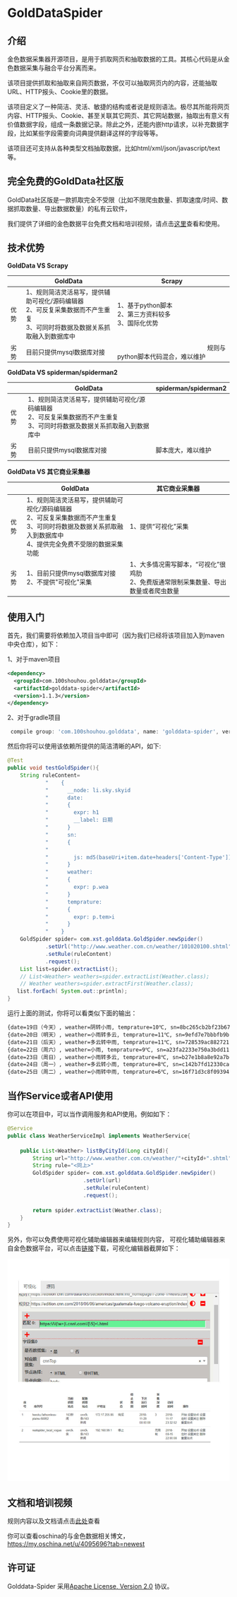 GoldDataSpider
===============
介绍
------

金色数据采集器开源项目，是用于抓取网页和抽取数据的工具。其核心代码是从金色数据采集与融合平台分离而来。


该项目提供抓取和抽取来自网页数据，不仅可以抽取网页内的内容，还能抽取URL、HTTP报头、Cookie里的数据。

该项目定义了一种简洁、灵活、敏捷的结构或者说是规则语法。极尽其所能将网页内容、HTTP报头、Cookie、甚至关联其它网页、其它网站数据，抽取出有意义有价值数据字段，组成一条数据记录。除此之外，还能内嵌http请求，以补充数据字段，比如某些字段需要向词典提供翻译这样的字段等等。

该项目还可支持从各种类型文档抽取数据，比如html/xml/json/javascript/text等。

完全免费的GoldData社区版
-----
GoldData社区版是一款抓取完全不受限（比如不限爬虫数量、抓取速度/时间、数据抓取数量、导出数据数量）的私有云软件，

我们提供了详细的金色数据平台免费文档和培训视频，请点击<a href="https://golddata.100shouhou.com/front/docs" target="_blank">这里</a>查看和使用。

技术优势
----

**GoldData VS Scrapy**

| |GoldData|Scrapy| 
|---|----|---|
|优势 |1、规则简洁灵活易写，提供辅助可视化/源码编辑器<br> 2、可反复采集数据而不产生重复 <br>  3、可同时将数据及数据关系抓取融入到数据库中|1、基于python脚本 <br> 2、第三方资料较多<br>    3、国际化优势
|劣势| 目前只提供mysql数据库对接|<img width=200/> 规则与python脚本代码混合，难以维护


**GoldData  VS spiderman/spiderman2**

| |GoldData| spiderman/spiderman2|
|---|----|---|
|优势 |1、规则简洁灵活易写，提供辅助可视化/源码编辑器 <br>  2、可反复采集数据而不产生重复 <br>  3、可同时将数据及数据关系抓取融入到数据库中| 
|劣势| 目前只提供mysql数据库对接| 脚本庞大，难以维护

**GoldData VS 其它商业采集器**

| |GoldData|  其它商业采集器|
|---|----|---|
|优势 |1、规则简洁灵活易写，提供辅助可视化/源码编辑器<br>  2、可反复采集数据而不产生重复  <br> 3、可同时将数据及数据关系抓取融入到数据库中<br>  4、提供完全免费不受限的数据采集功能| 1、提供“可视化”采集 |
|劣势| 1、目前只提供mysql数据库对接<br>  2、不提供"可视化"采集| 1、大多情况需写脚本，“可视化”很鸡肋<br>  2、免费版通常限制采集数量、导出数量或者爬虫数量|


使用入门
---------------
首先，我们需要将依赖加入项目当中即可（因为我们已经将该项目加入到maven中央仓库），如下：

1、对于maven项目
```xml
<dependency>
  <groupId>com.100shouhou.golddata</groupId>
  <artifactId>golddata-spider</artifactId>
  <version>1.1.3</version>
</dependency>
```
2、对于gradle项目
```groovy
 compile group: 'com.100shouhou.golddata', name: 'golddata-spider', version: '1.1.3'
```
 
然后你将可以使用该依赖所提供的简洁清晰的API，如下:
```java
@Test
public void testGoldSpider(){
    String ruleContent=
            "    {                                                      \n"+
            "      __node: li.sky.skyid                                 \n"+
            "      date:                                                \n"+
            "      {                                                    \n"+
            "        expr: h1                                           \n"+
            "        __label: 日期                                      \n"+
            "      }                                                    \n"+
            "      sn:                                                  \n"+
            "      {                                                    \n"+
            "                                                           \n"+
            "        js: md5(baseUri+item.date+headers['Content-Type']);\n"+
            "      }                                                    \n"+
            "      weather:                                             \n"+
            "      {                                                    \n"+
            "        expr: p.wea                                        \n"+
            "      }                                                    \n"+
            "      temprature:                                          \n"+
            "      {                                                    \n"+
            "        expr: p.tem>i                                      \n"+
            "      }                                                    \n"+
            "    }                                                      \n";
    GoldSpider spider= com.xst.golddata.GoldSpider.newSpider()
            .setUrl("http://www.weather.com.cn/weather/101020100.shtml")
            .setRule(ruleContent)
            .request();
    List list=spider.extractList();
    // List<Weather> weathers=spider.extractList(Weather.class);
    // Weather weathers=spider.extractFirst(Weather.class);
   list.forEach( System.out::println);
}
```

运行上面的测试，你将可以看类似下面的输出：
```bash
{date=19日（今天）, weather=阴转小雨, temprature=10℃, sn=8bc265cb2bf23b6764b75144b255d81d}
{date=20日（明天）, weather=小雨转多云, temprature=11℃, sn=9efd7e7bbbfb9bb06e04c0c990568bfd}
{date=21日（后天）, weather=多云转中雨, temprature=11℃, sn=728539ac882721187741708860324afa}
{date=22日（周六）, weather=小雨, temprature=9℃, sn=a23fa2233e750a3bdd11b2e200ed06c3}
{date=23日（周日）, weather=小雨转多云, temprature=8℃, sn=b27e1b8a8e92a7bed384ceb3e4fdfb5f}
{date=24日（周一）, weather=多云转小雨, temprature=8℃, sn=c142b7fd12330ca031dd96b307c0d50d}
{date=25日（周二）, weather=小雨转中雨, temprature=6℃, sn=16f71d3c8f09394588532a3ed1a8bacf}
```
当作Service或者API使用
----
你可以在项目中，可以当作调用服务和API使用。例如如下：
```java
@Service
public class WeatherServiceImpl implements WeatherService{

	public List<Weather> listByCityId(Long cityId){
		String url="http://www.weather.com.cn/weather/"+cityId+".shtml"
	    String rule="<同上>"
		GoldSpider spider= com.xst.golddata.GoldSpider.newSpider()
						.setUrl(url)
						.setRule(ruleContent)
						.request();
            
        return spider.extractList(Weather.class);    
	}
}
```
另外，你可以免费使用可视化辅助编辑器来编辑规则内容， 可视化辅助编辑器来自金色数据平台，可以点击<a href="https://golddata.100shouhou.com/front/download" target="_blank">链接</a>下载，可视化编辑器截屏如下：

![可视化编辑器](images/visualEditor.jpg)

文档和培训视频
-------------
规则内容以及文档请点击<a href="https://golddata.100shouhou.com/front/docs" target="_blank">此处</a>查看

你可以查看oschina的与金色数据相关博文， https://my.oschina.net/u/4095696?tab=newest


许可证
--------
Golddata-Spider 采用[Apache License, Version 2.0](http://www.apache.org/licenses/LICENSE-2.0.html) 协议。
